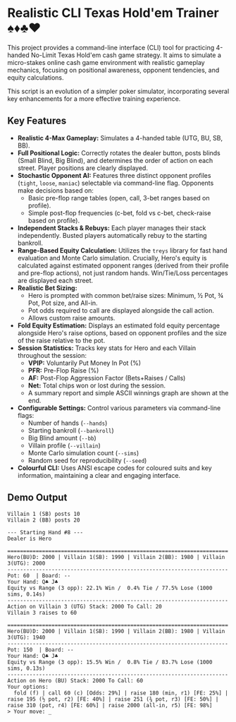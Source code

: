 # Realistic CLI Texas Hold'em Trainer ♠️♦️♣️♥️

This project provides a command-line interface (CLI) tool for practicing 4-handed No-Limit Texas Hold'em cash game strategy. It aims to simulate a micro-stakes online cash game environment with realistic gameplay mechanics, focusing on positional awareness, opponent tendencies, and equity calculations.

This script is an evolution of a simpler poker simulator, incorporating several key enhancements for a more effective training experience.

## Key Features

*   **Realistic 4-Max Gameplay:** Simulates a 4-handed table (UTG, BU, SB, BB).
*   **Full Positional Logic:** Correctly rotates the dealer button, posts blinds (Small Blind, Big Blind), and determines the order of action on each street. Player positions are clearly displayed.
*   **Stochastic Opponent AI:** Features three distinct opponent profiles (`tight`, `loose`, `maniac`) selectable via command-line flag. Opponents make decisions based on:
    *   Basic pre-flop range tables (open, call, 3-bet ranges based on profile).
    *   Simple post-flop frequencies (c-bet, fold vs c-bet, check-raise based on profile).
*   **Independent Stacks & Rebuys:** Each player manages their stack independently. Busted players automatically rebuy to the starting bankroll.
*   **Range-Based Equity Calculation:** Utilizes the `treys` library for fast hand evaluation and Monte Carlo simulation. Crucially, Hero's equity is calculated against estimated opponent ranges (derived from their profile and pre-flop actions), not just random hands. Win/Tie/Loss percentages are displayed each street.
*   **Realistic Bet Sizing:**
    *   Hero is prompted with common bet/raise sizes: Minimum, ½ Pot, ¾ Pot, Pot size, and All-in.
    *   Pot odds required to call are displayed alongside the call action.
    *   Allows custom raise amounts.
*   **Fold Equity Estimation:** Displays an estimated fold equity percentage alongside Hero's raise options, based on opponent profiles and the size of the raise relative to the pot.
*   **Session Statistics:** Tracks key stats for Hero and each Villain throughout the session:
    *   **VPIP:** Voluntarily Put Money In Pot (%)
    *   **PFR:** Pre-Flop Raise (%)
    *   **AF:** Post-Flop Aggression Factor (Bets+Raises / Calls)
    *   **Net:** Total chips won or lost during the session.
    *   A summary report and simple ASCII winnings graph are shown at the end.
*   **Configurable Settings:** Control various parameters via command-line flags:
    *   Number of hands (`--hands`)
    *   Starting bankroll (`--bankroll`)
    *   Big Blind amount (`--bb`)
    *   Villain profile (`--villain`)
    *   Monte Carlo simulation count (`--sims`)
    *   Random seed for reproducibility (`--seed`)
*   **Colourful CLI:** Uses ANSI escape codes for coloured suits and key information, maintaining a clear and engaging interface.

## Demo Output

```text
Villain 1 (SB) posts 10
Villain 2 (BB) posts 20

--- Starting Hand #8 ---
Dealer is Hero

======================================================================
Hero(BU)D: 2000 | Villain 1(SB): 1990 | Villain 2(BB): 1980 | Villain 3(UTG): 2000
----------------------------------------------------------------------
Pot: 60  | Board: --
Your Hand: Q♣ J♣
Equity vs Range (3 opp): 22.1% Win /  0.4% Tie / 77.5% Lose (1000 sims, 0.14s)
----------------------------------------------------------------------
Action on Villain 3 (UTG) Stack: 2000 To Call: 20
Villain 3 raises to 60

======================================================================
Hero(BU)D: 2000 | Villain 1(SB): 1990 | Villain 2(BB): 1980 | Villain 3(UTG): 1940
----------------------------------------------------------------------
Pot: 150  | Board: --
Your Hand: Q♣ J♣
Equity vs Range (3 opp): 15.5% Win /  0.8% Tie / 83.7% Lose (1000 sims, 0.13s)
----------------------------------------------------------------------
Action on Hero (BU) Stack: 2000 To Call: 60
Your options:
  fold (f) | call 60 (c) [Odds: 29%] | raise 180 (min, r1) [FE: 25%] | raise 195 (½ pot, r2) [FE: 40%] | raise 251 (¾ pot, r3) [FE: 50%] | raise 310 (pot, r4) [FE: 60%] | raise 2000 (all-in, r5) [FE: 98%]
> Your move: _
